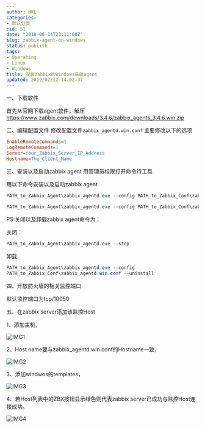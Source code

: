 ```yaml
---
author: HKL
categories:
- 默认分类
cid: 51
date: "2018-06-14T23:11:00Z"
slug: zabbix-agent-on-windows
status: publish
tags:
- Operating
- Linux
- Windows
title: 安装zabbix的windows系统agent
updated: 2019/02/12 14:02:37
---
```



一、下载软件

首先从官网下载agent软件，解压
https://www.zabbix.com/downloads/3.4.6/zabbix_agents_3.4.6.win.zip

二、编辑配置文件
修改配置文件`zabbix_agentd.win.conf` 主要修改以下的选项


<!--more-->

```ini
EnableRemoteCommands=1
LogRemoteCommands=1
Server=Your_Zabbix_Server_IP_Address
Hostname=The_Client_Name
```

三、安装以及启动zabbix agent
用管理员权限打开命令行工具

用以下命令安装以及启动zabbix agent

```powershell
PATH_to_Zabbix_Agent\zabbix_agentd.exe --config PATH_to_Zabbix_Conf\zabbix_agentd.win.conf --install
    
PATH_to_Zabbix_Agent\zabbix_agentd.exe --config PATH_to_Zabbix_Conf\zabbix_agentd.win.conf --start
```

PS:关闭以及卸载zabbix agent命令为：

关闭：

```powershell
PATH_to_Zabbix_Agent\zabbix_agentd.exe --stop
```

卸载:

```powershell
PATH_to_Zabbix_Agent\zabbix_agentd.exe --config
PATH_to_Zabbix_Conf\zabbix_agentd.win.conf --uninstall
```

四、开放防火墙的相关监控端口

默认监控端口为tcp/10050

五、在zabbix server添加该监控Host

1、添加主机， 

![IMG1][1]

2、Host name要与zabbix_agentd.win.conf的Hostname一致，

![IMG2][2]

3、添加windwos的templates，
 
![IMG3][3]

4、若Host列表中的ZBX按钮显示绿色则代表zabbix server已成功与监控Host连接成功。 

![IMG4][4]


  [1]: http://img.ppuu.org/img/2018/06/01.jpg
  [2]: http://img.ppuu.org/img/2018/06/02.jpg
  [3]: http://img.ppuu.org/img/2018/06/03.jpg
  [4]: http://img.ppuu.org/img/2018/06/04.jpg